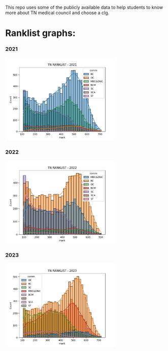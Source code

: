 This repo uses some of the publicly available data to help students to know more about TN medical council and choose a clg.

# Ranklist graphs:

### 2021
<img src="assets/images/graphs/TNRL(2021).png" width="350">

### 2022
<img src="assets/images/graphs/TNRL(2022).png" width="350">

### 2023
<img src="assets/images/graphs/TNRL(2023).png" width="350">
